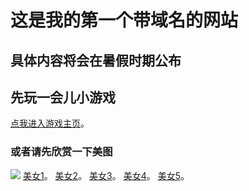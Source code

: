 # 这是我的第一个带域名的网站
## 具体内容将会在暑假时期公布

## 先玩一会儿小游戏
 [点我进入游戏主页](https://afishing.me/game.html)。

### 或者请先欣赏一下美图
![](https://pic.netbian.com/uploads/allimg/230224/131035-1677215435a04e.jpg)
[美女1](https://pic.netbian.com/uploads/allimg/230224/131035-1677215435a04e.jpg)。
[美女2](https://pic.netbian.com/uploads/allimg/230608/000058-1686153658907f.jpg)。
[美女3](https://pic.netbian.com/uploads/allimg/221216/095854-1671155934fe32.jpg)。
[美女4](https://pic.netbian.com/uploads/allimg/230124/184041-1674556841abcc.jpg)。
[美女5](https://pic.netbian.com/uploads/allimg/230104/000351-16727618319e3d.jpg)。



